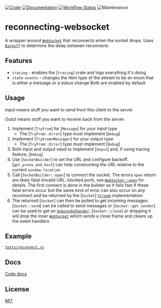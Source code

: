 [![Crate](https://img.shields.io/crates/v/reconnecting-websocket.svg)](https://crates.io/crates/reconnecting-websocket)
[![Documentation](https://docs.rs/reconnecting-websocket/badge.svg)](https://docs.rs/reconnecting-websocket)
[![Workflow Status](https://github.com/cs2dsb/reconnecting-websocket.rs/actions/workflows/build.yml/badge.svg)](https://github.com/cs2dsb/reconnecting-websocket.rs/actions?query=workflow%3A%22build%22)
![Maintenance](https://img.shields.io/badge/maintenance-experimental-blue.svg)

# reconnecting-websocket

A wrapper around [`WebSocket`] that reconnects when the socket
drops. Uses [`Backoff`] to determine the delay between reconnects

## Features

* `tracing` - enables the [`tracing`] crate and logs everything it's doing
* `state-events` - changes the Item type of the stream to be an enum that is either a message or
  a status change Both are enabled by default

## Usage

Input means stuff you want to send from this client to the server

Outut means stuff you want to receive back from the server

1. Implement [`TryFrom`] for [`Message`] for your input type
    * The [`TryFrom::Error`] type must implement [`Debug`]
1. Implement [`TryFrom<Message>`] for your output type
    * The [`TryFrom::Error`] type must implement [`Debug`]
1. Both input and output need to implement [`Unpin`] and, if using tracing feature, [`Debug`]
1. Use [`SocketBuilder`] to set the URL and configure backoff. [`get_proto_and_host`] can help
   constructing the URL relative to the current `window.location`
1. Call [`SocketBuilder::open`] to connect the socket. The errors `open` return are likely fatal
   (invalid URL, blocked port), see [`WebSocket::open`] for details. The first connect is done
   in the builder so it fails fast if these fatal errors occur but the same kind of error can
   also occur on any reconnect and be returned by the [`Socket`] [`Stream`] implementation
1. The returned [`Socket`] can then be polled to get incoming messages. [`Socket::send`] can be
   called to send messages or [`Socket::get_sender`] can be used to get an [`UnboundedSender`].
   [`Socket::close`] or dropping it will drop the inner [`WebSocket`] which sends a close frame
   and cleans up the event handlers

## Example

[`tests/reconnect.rs`](tests/reconnect.rs)

## Docs

[Code docs](https://cs2dsb.github.io/reconnecting-websocket.rs)

## License

[MIT](LICENSE)

[`Backoff`]: https://docs.rs/exponential_backoff/latest/exponential_backoff/struct.Backoff.html
[`WebSocket`]: https://docs.rs/gloo-net/latest/gloo_net/websocket/futures/struct.WebSocket.html
[`WebSocket::open`]:https://docs.rs/gloo-net/latest/gloo_net/websocket/futures/struct.WebSocket.html#method.open
[`Stream`]: https://docs.rs/futures/latest/futures/stream/trait.Stream.html
[`UnboundedSender`]: https://docs.rs/futures/latest/futures/channel/mpsc/struct.UnboundedSender.html

